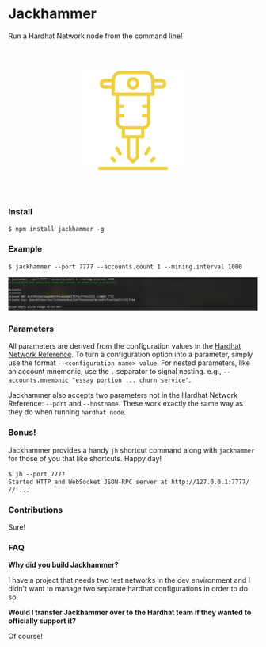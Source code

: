 # Jackhammer

Run a Hardhat Network node from the command line! 

<br/>
<br/>

<p align="center">
  <img width="200" height="200" src="jackhammer.png">
</p>

<br/>
<br/>

### Install

```
$ npm install jackhammer -g
```

### Example

```
$ jackhammer --port 7777 --accounts.count 1 --mining.interval 1000
```

<p align="center">
  <img  src="output.png">
</p>

### Parameters

All parameters are derived from the configuration values in the [Hardhat Network Reference](https://hardhat.org/hardhat-network/reference/#config). To turn a configuration option into a parameter, simply use the format `--<configuration name> value`. For nested parameters, like an account mnemonic, use the `.` separator to signal nesting. e.g., `--accounts.mnemonic "essay portion ... churn service"`. 

Jackhammer also accepts two parameters not in the Hardhat Network Reference: `--port` and `--hostname`. These work exactly the same way as they do when running `hardhat node`. 

### Bonus! 

Jackhammer provides a handy `jh` shortcut command along with `jackhammer` for those of you that like shortcuts. Happy day! 

```
$ jh --port 7777
Started HTTP and WebSocket JSON-RPC server at http://127.0.0.1:7777/
// ...
```

### Contributions

Sure! 

### FAQ

**Why did you build Jackhammer?**

I have a project that needs two test networks in the dev environment and I didn't want to manage two separate hardhat configurations in order to do so. 

**Would I transfer Jackhammer over to the Hardhat team if they wanted to officially support it?**

Of course! 